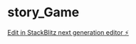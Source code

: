 # story_Game

[Edit in StackBlitz next generation editor ⚡️](https://stackblitz.com/~/github.com/jihad1514461/story_Game)